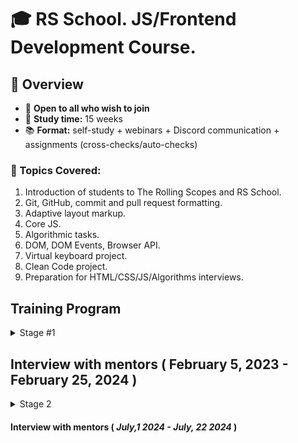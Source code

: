 # 🎓 RS School. JS/Frontend Development Course. 

## 🚀 Overview

- 📣 **Open to all who wish to join**
- 📅 **Study time:** 15 weeks
- 📚 **Format:** self-study + webinars + Discord communication + assignments (cross-checks/auto-checks)

### 📝 Topics Covered:

1. Introduction of students to The Rolling Scopes and RS School.
2. Git, GitHub, commit and pull request formatting.
3. Adaptive layout markup.
4. Core JS.
5. Algorithmic tasks.
6. DOM, DOM Events, Browser API.
7. Virtual keyboard project.
8. Clean Code project.
9. Preparation for HTML/CSS/JS/Algorithms interviews.

## Training Program

<details>
<summary>Stage #1</summary>

### Week #1

#### <i>November 6, 2023</i>

- [RS School introduction](modules/rs-school-intro/)
- [Introduction to the profession of JS/Front-end developer](modules/js-fe-developer/)
- [Fundamentals of Chrome Dev Tools, VS Code and Internet](modules/ide/)
- [Questions related to the week's information if any](https://forms.gle/4xkgtaUQ2tuniFg99)
- <i>Week assignments</i>
  - Test "RSS Test" 
  - Test "Fundamentals of the Internet"


### Week #2

#### <i>November 13, 2023</i>

- [Introduction to the Git version control system and the GitHub web service](modules/git/)
- [Introduction to the Markdown](modules/markdown/)
- [HTML basics](modules/html-basics/)
- [Questions related to the week's information if any](https://forms.gle/4xkgtaUQ2tuniFg99)
- <i>Week assignments</i>
  - Test "Test HTML Basics"
  - Test "Git test"
  - Task [CV.Markdown](<tasks/CV(markdown)/CV(markdown).md>)
  - Submit task for cross-check [CV.Markdown](<tasks/CV(markdown)/CV(markdown).md>)

### Week #3

#### <i>November 20, 2023</i>

- [CSS Basics](modules/css-basics/)
- [Figma](modules/figma/)
- [Questions related to the week's information if any](https://forms.gle/4xkgtaUQ2tuniFg99)
- <i>Week assignments</i>
  - Review students tasks [CV.Markdown](<tasks/CV(markdown)/CV(markdown).md>)
  - Task [CV. HTML, CSS & Git Basics](<tasks/CV(markdown)/CV(HTML+CSS+Markdown).md>)
  - Submit task for cross-check [CV. HTML, CSS & Git Basics. Cross-check](<tasks/CV(markdown)/CV(cross-check).md>)
  - Test "Test CSS Basics"

### Week #4

#### <i>November 27, 2023</i>
- [CSS Flex](modules/css-flex/)
- [CSS Grid](modules/css-grid/)
- [DevTools](modules/devtools/)
- [Questions related to the week's information if any](https://forms.gle/4xkgtaUQ2tuniFg99)
- <i>Week assignments</i>
  - Review students tasks [CV. HTML, CSS & Git Basics. Cross-check](<tasks/CV(markdown)/CV(cross-check).md>)
  - Task [Coffee House (part 1)](<tasks/coffee-house/coffee-house-week1.md>)
  - Test "CSS Positioning & Flexbox"
  - Test "CSS Grid"

### Week #5

#### <i>December 4, 2023</i>
- [Media Queries & Responsive Design](modules/media-query/)
- [CSS Preprocessors. Sass](modules/sass/)
- [Questions related to the week's information if any](https://forms.gle/4xkgtaUQ2tuniFg99)
- <i>Week assignments</i>
  - Task [Coffee House (part 1)](<tasks/coffee-house/coffee-house-week1.md>)
  - Submit task for cross-check [Coffee House (part 1)](<tasks/coffee-house/coffee-house-week1.md>)
  - Test "Media Queries & Responsive (EN)"

### Week #6

#### <i>December 11, 2023</i>

- [JS Basics. Part 1](modules/js-basics-1/)
- [Questions related to the week's information if any](https://forms.gle/4xkgtaUQ2tuniFg99)
- <i>Week assignments</i>
  - Review students tasks [Coffee House (part 1)](tasks/coffee-house/coffee-house-week1.md)
  - Task [Coffee House (part 2)](tasks/coffee-house/coffee-house-week2.md)
  - Test "JS Types"

### Week #7

#### <i>December 18, 2023</i>

- [JS Basics. Part 2](modules/js-basics-2/)
- [JS Basics. Part 3](modules/js-basics-3/)
- [Questions related to the week's information if any](https://forms.gle/4xkgtaUQ2tuniFg99)
- <i>Week assignments</i>
  - Task [Coffee House (part 2)](tasks/coffee-house/coffee-house-week2.md)
  - Submit task for cross-check [Coffee House (part 2)](tasks/coffee-house/coffee-house-week2.md)
  - [Core JS numbers](https://github.com/rolling-scopes-school/core-js-numbers)
  - [Core JS strings](https://github.com/rolling-scopes-school/core-js-strings)

### Week #8

#### <i>December 25, 2023</i>

- [JS Arrays](modules/js-arrays/)
- [JS Objects](modules/js-objects/)
- [Questions related to the week's information if any](https://forms.gle/4xkgtaUQ2tuniFg99)
- <i>Week assignments</i>
  - Review students tasks [Coffee House (part 2)](tasks/coffee-house/coffee-house-week2.md)
  - Task [Coffee House (part 3)](tasks/coffee-house/coffee-house-week3.md)
  - Test "JS Basics"
  - [Core JS numbers](https://github.com/rolling-scopes-school/core-js-numbers)
  - [Core JS strings](https://github.com/rolling-scopes-school/core-js-strings)

### Holiday weeks !!! 

### Week #9

#### <i>January 8, 2024</i>
- [DOM API](modules/dom-api/)
- [Questions related to the week's information if any](https://forms.gle/4xkgtaUQ2tuniFg99)
- <i>Week assignments</i>
  - Task [Coffee House (part 3)](tasks/coffee-house/coffee-house-week3.md)
  - Submit task for cross-check [Coffee House (part 3)](tasks/coffee-house/coffee-house-week3.md)
  - Test: "DOM API (EN)"
  - Submit [Core JS numbers](https://github.com/rolling-scopes-school/core-js-numbers)
  - Submit [Core JS strings](https://github.com/rolling-scopes-school/core-js-strings)
  - [Core JS conditions & loops](https://github.com/rolling-scopes-school/core-js-conditions-n-loops-tasks)
  - [Core JS Arrays](https://github.com/rolling-scopes-school/core-js-arrays)

### Week #10

#### <i>January 15, 2024</i>
- [DOM Events](modules/dom-events/)
- [Questions related to the week's information if any](https://forms.gle/4xkgtaUQ2tuniFg99)
- <i>Week assignments</i>
  - Review students tasks [Coffee House (part 3)](tasks/coffee-house/coffee-house-week3.md)
  - Test: "DOM Events (EN)"
  - [Core JS conditions & loops](https://github.com/rolling-scopes-school/core-js-conditions-n-loops-tasks)
  - [Core JS Arrays](https://github.com/rolling-scopes-school/core-js-arrays)
  - [Hangman](tasks/hangman/hangman.md)

### Week #11

#### <i>January 22, 2024</i>
- [Forms & Validation](modules/forms-validation/)
- [Questions related to the week's information if any](https://forms.gle/4xkgtaUQ2tuniFg99)
- <i>Week assignments</i>
  - Submit [Core JS conditions & loops](https://github.com/rolling-scopes-school/core-js-conditions-n-loops-tasks)
  - Submit [Core JS Arrays](https://github.com/rolling-scopes-school/core-js-arrays)
  - [Hangman](tasks/hangman/hangman.md)


### Week #12

#### <i>January 29, 2024</i>
- [Clean Code](modules/clean-code/README.md)
- [Linters, formatters, Husky](modules/linters-formatters-husky)
- [Questions related to the week's information if any](https://forms.gle/4xkgtaUQ2tuniFg99)
- <i>Week assignments</i>
  - [Clean Code](modules/clean-code/clean-code.md)
  - Submit for cross-check [Hangman](tasks/hangman/hangman.md)

### Week #13

#### <i>February 5, 2024</i>
- [Questions related to the week's information if any](https://forms.gle/4xkgtaUQ2tuniFg99)
- <i>Week assignments</i>
  - [Clean Code](modules/clean-code/clean-code.md)
  - Cross-check of [Hangman](tasks/hangman/hangman.md)
  - Pass interview with mentor


### Week #14
#### <i>February 12, 2024</i>

- [Questions related to the week's information if any](https://forms.gle/4xkgtaUQ2tuniFg99)
- <i>Week assignments</i>
  - Submit [Clean Code](modules/clean-code/clean-code.md)
  - Pass interview with mentor



### Week #15
#### <i>February 19, 2024</i>
- [CSS Modules And Some CSS New Features](modules/css-modules/)
- [Questions related to the week's information if any](https://forms.gle/4xkgtaUQ2tuniFg99)
- <i>Week assignments</i>
  - Pass interview with mentor



</details>

## Interview with mentors ( February 5, 2023 - February 25, 2024 )

<details>
<summary>Stage 2</summary>

### Week #16
#### <i>February 26, 2024</i>
- [Inheritance](modules/js-classes-prototypes/)
- [Error Handling](modules/js-error-handling/)
- [Questions related to the week's information if any](https://forms.gle/4xkgtaUQ2tuniFg99)
- <i>Week assigments</i>

### Week #17
#### <i>March 4, 2024</i>
- [HTTP](modules/http/)
- [Questions related to the week's information if any](https://forms.gle/4xkgtaUQ2tuniFg99)
- <i>Week assigments</i>


### Week #18
#### <i>March 11, 2024</i>
- [Async](modules/js-async/)
- [Questions related to the week's information if any](https://forms.gle/4xkgtaUQ2tuniFg99)
- <i>Week assigments</i>

### Week #19
#### <i>March 18, 2024</i>
- [Generators, advanced iteration](modules/js-generators-iterators/)
- [Modules](modules/js-modules/)
- [Questions related to the week's information if any](https://forms.gle/4xkgtaUQ2tuniFg99)
- <i>Week assigments</i>

### Week #20
#### <i>March 25, 2024</i>

### Week #21
#### <i>April 1, 2024</i>

### Week #22
#### <i>April 8, 2024</i>

### Week #23
#### <i>April 15, 2024</i>

### Week #24
#### <i>April 22, 2024</i>

### Week #25 - Week 32
#### <i>April 29, 2024 - June 24, 2024</i> 

</details>

#### Interview with mentors ( <i>July,1 2024 - July, 22 2024</i> )

